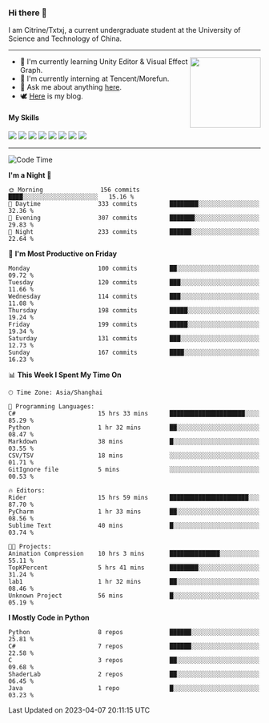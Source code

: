 ### Hi there 👋

I am Citrine/Txtxj, a current undergraduate student at the University of Science and Technology of China.

---

<img align="right" height="141" src="https://github-readme-stats.vercel.app/api?username=txtxj&theme=tokyonight&show_icons=true&count_private=true">

- 🌱 I'm currently learning Unity Editor & Visual Effect Graph.
- 🐶 I'm currently interning at Tencent/Morefun.
- 💬 Ask me about anything [here](https://github.com/txtxj/txtxj/issues).
- 🕊️ [Here](https://txtxj.top) is my blog.

#### My Skills

![](https://img.shields.io/badge/C%23-239120?logo=csharp&logoColor=fff)
![](https://img.shields.io/badge/Unity-000000?logo=unity&logoColor=fff)
![](https://img.shields.io/badge/Python-3e74a2?logo=python&logoColor=fff)
![](https://img.shields.io/badge/C++-65318e?logo=cplusplus&logoColor=fff)
![](https://img.shields.io/badge/C-5654a2?logo=c&logoColor=fff)
![](https://img.shields.io/badge/Blender-f5792a?logo=blender&logoColor=fff)
![](https://img.shields.io/badge/OpenJDK-ffffff?logo=openjdk&logoColor=000)
![](https://img.shields.io/badge/SQL-cc2927?logo=microsoftsqlserver&logoColor=fff)

---

<!--START_SECTION:waka-->
![Code Time](http://img.shields.io/badge/Code%20Time-765%20hrs%2044%20mins-blue)

**I'm a Night 🦉** 

```text
🌞 Morning                156 commits         ████░░░░░░░░░░░░░░░░░░░░░   15.16 % 
🌆 Daytime                333 commits         ████████░░░░░░░░░░░░░░░░░   32.36 % 
🌃 Evening                307 commits         ███████░░░░░░░░░░░░░░░░░░   29.83 % 
🌙 Night                  233 commits         ██████░░░░░░░░░░░░░░░░░░░   22.64 % 
```
📅 **I'm Most Productive on Friday** 

```text
Monday                   100 commits         ██░░░░░░░░░░░░░░░░░░░░░░░   09.72 % 
Tuesday                  120 commits         ███░░░░░░░░░░░░░░░░░░░░░░   11.66 % 
Wednesday                114 commits         ███░░░░░░░░░░░░░░░░░░░░░░   11.08 % 
Thursday                 198 commits         █████░░░░░░░░░░░░░░░░░░░░   19.24 % 
Friday                   199 commits         █████░░░░░░░░░░░░░░░░░░░░   19.34 % 
Saturday                 131 commits         ███░░░░░░░░░░░░░░░░░░░░░░   12.73 % 
Sunday                   167 commits         ████░░░░░░░░░░░░░░░░░░░░░   16.23 % 
```


📊 **This Week I Spent My Time On** 

```text
🕑︎ Time Zone: Asia/Shanghai

💬 Programming Languages: 
C#                       15 hrs 33 mins      █████████████████████░░░░   85.29 % 
Python                   1 hr 32 mins        ██░░░░░░░░░░░░░░░░░░░░░░░   08.47 % 
Markdown                 38 mins             █░░░░░░░░░░░░░░░░░░░░░░░░   03.55 % 
CSV/TSV                  18 mins             ░░░░░░░░░░░░░░░░░░░░░░░░░   01.71 % 
GitIgnore file           5 mins              ░░░░░░░░░░░░░░░░░░░░░░░░░   00.53 % 

🔥 Editors: 
Rider                    15 hrs 59 mins      ██████████████████████░░░   87.70 % 
PyCharm                  1 hr 33 mins        ██░░░░░░░░░░░░░░░░░░░░░░░   08.56 % 
Sublime Text             40 mins             █░░░░░░░░░░░░░░░░░░░░░░░░   03.74 % 

🐱‍💻 Projects: 
Animation Compression    10 hrs 3 mins       ██████████████░░░░░░░░░░░   55.11 % 
TopKPercent              5 hrs 41 mins       ████████░░░░░░░░░░░░░░░░░   31.24 % 
lab1                     1 hr 32 mins        ██░░░░░░░░░░░░░░░░░░░░░░░   08.46 % 
Unknown Project          56 mins             █░░░░░░░░░░░░░░░░░░░░░░░░   05.19 % 
```

**I Mostly Code in Python** 

```text
Python                   8 repos             ██████░░░░░░░░░░░░░░░░░░░   25.81 % 
C#                       7 repos             ██████░░░░░░░░░░░░░░░░░░░   22.58 % 
C                        3 repos             ██░░░░░░░░░░░░░░░░░░░░░░░   09.68 % 
ShaderLab                2 repos             ██░░░░░░░░░░░░░░░░░░░░░░░   06.45 % 
Java                     1 repo              █░░░░░░░░░░░░░░░░░░░░░░░░   03.23 % 
```




 Last Updated on 2023-04-07 20:11:15 UTC
<!--END_SECTION:waka-->
